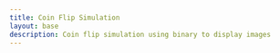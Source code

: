 ```yaml
---
title: Coin Flip Simulation
layout: base
description: Coin flip simulation using binary to display images
---
```




<html>
<head>
<title>Coin Flip</title>
</head>
<body>


<style>
button {
  background-color: #708ff4; /* blue */
  border: none;
  color: white;
  padding: 15px 32px;
  text-align: center;
  text-decoration: none;
  display: inline-block;
  font-size: 16px;
  margin: 5px 2px;
  cursor: pointer;
}
</style>

<script>
<button  id = 'flipButton'>FLIP</button>

var button = document.getElementById('flipButton');

button.onclick = function() {
    flip()
}

function displayImage(src, width, height) {
 var img = document.createElement("img");
 img.src = src;
 img.width = width;
 img.height = height;
 document.body.appendChild(img);
}

    // toggle selected bit and recalculate
function flip() {
    var randomNum = Math.random(0,1)
    if(randomNum == 1) {
        displayImage('{{site.baseurl}}/images/HeadsOn2.png', 100, 100)
    } else {
        displayImage('{{site.baseurl}}/images/TailsOn2.png', 100, 100)
}
}
</script>

</body>
</html>










